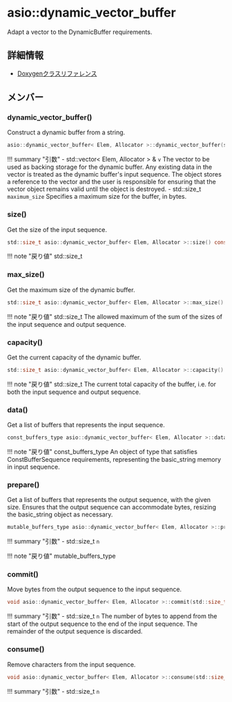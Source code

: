 # asio::dynamic_vector_buffer

Adapt a vector to the DynamicBuffer requirements. 

## 詳細情報

- [Doxygenクラスリファレンス](https://lang-ship.com/reference/ESP32/latest/classasio_1_1dynamic__vector__buffer.html)

## メンバー





### dynamic_vector_buffer()
Construct a dynamic buffer from a string.


```c
asio::dynamic_vector_buffer< Elem, Allocator >::dynamic_vector_buffer(std::vector< Elem, Allocator > &v, std::size_t maximum_size=(std::numeric_limits< std::size_t >::max)()) ASIO_NOEXCEPT
```

!!! summary "引数"
	- std::vector< Elem, Allocator > & `v` The vector to be used as backing storage for the dynamic buffer. Any existing data in the vector is treated as the dynamic buffer's input sequence. The object stores a reference to the vector and the user is responsible for ensuring that the vector object remains valid until the  object is destroyed.
	- std::size_t `maximum_size` Specifies a maximum size for the buffer, in bytes. 



### size()
Get the size of the input sequence.


```c
std::size_t asio::dynamic_vector_buffer< Elem, Allocator >::size() const ASIO_NOEXCEPT
```

!!! note "戻り値"
	std::size_t



### max_size()
Get the maximum size of the dynamic buffer.



```c
std::size_t asio::dynamic_vector_buffer< Elem, Allocator >::max_size() const ASIO_NOEXCEPT
```

!!! note "戻り値"
	std::size_t The allowed maximum of the sum of the sizes of the input sequence and output sequence. 



### capacity()
Get the current capacity of the dynamic buffer.



```c
std::size_t asio::dynamic_vector_buffer< Elem, Allocator >::capacity() const ASIO_NOEXCEPT
```

!!! note "戻り値"
	std::size_t The current total capacity of the buffer, i.e. for both the input sequence and output sequence. 



### data()
Get a list of buffers that represents the input sequence.




```c
const_buffers_type asio::dynamic_vector_buffer< Elem, Allocator >::data() const ASIO_NOEXCEPT
```

!!! note "戻り値"
	const_buffers_type An object of type  that satisfies ConstBufferSequence requirements, representing the basic_string memory in input sequence.



### prepare()


Get a list of buffers that represents the output sequence, with the given size. Ensures that the output sequence can accommodate  bytes, resizing the basic_string object as necessary.
```c
mutable_buffers_type asio::dynamic_vector_buffer< Elem, Allocator >::prepare(std::size_t n)
```

!!! summary "引数"
	- std::size_t `n` 

!!! note "戻り値"
	mutable_buffers_type



### commit()
Move bytes from the output sequence to the input sequence.



```c
void asio::dynamic_vector_buffer< Elem, Allocator >::commit(std::size_t n)
```

!!! summary "引数"
	- std::size_t `n` The number of bytes to append from the start of the output sequence to the end of the input sequence. The remainder of the output sequence is discarded.



### consume()
Remove characters from the input sequence.



```c
void asio::dynamic_vector_buffer< Elem, Allocator >::consume(std::size_t n)
```

!!! summary "引数"
	- std::size_t `n` 



